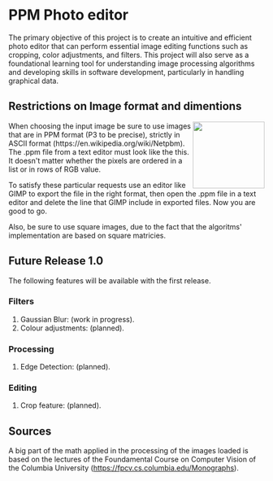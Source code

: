 # PPM Photo editor
The primary objective of this project is to create an intuitive and efficient photo editor that can perform essential image editing functions such as cropping, color adjustments, and filters. This project will also serve as a foundational learning tool for understanding image processing algorithms and developing skills in software development, particularly in handling graphical data.

## Restrictions on Image format and dimentions
<img align="right" width="141" height="131" src="https://github.com/alberto-cardini/PPM_Photo_Editor/assets/51383388/c4e8fbc9-6acb-4c12-a4e9-ff0911929841)">
When choosing the input image be sure to use images that are in PPM format (P3 to be precise), strictly in ASCII format (https://en.wikipedia.org/wiki/Netpbm). The .ppm file from a text editor must look like the this. It doesn't matter whether the pixels are ordered in a list or in rows of RGB value.

To satisfy these particular requests use an editor like GIMP to export the file in the right format, then open the .ppm file in a text editor and delete the line that GIMP include in exported files. Now you are good to go.

Also, be sure to use square images, due to the fact that the algoritms' implementation are based on square matricies.

## Future Release 1.0
The following features will be available with the first release. 

### Filters
1. Gaussian Blur: (work in progress).
2. Colour adjustments: (planned).

### Processing
1. Edge Detection: (planned).

### Editing  
1. Crop feature: (planned).

## Sources
A big part of the math applied in the processing of the images loaded is based on the lectures of the Foundamental Course on Computer Vision of the Columbia University (https://fpcv.cs.columbia.edu/Monographs).
